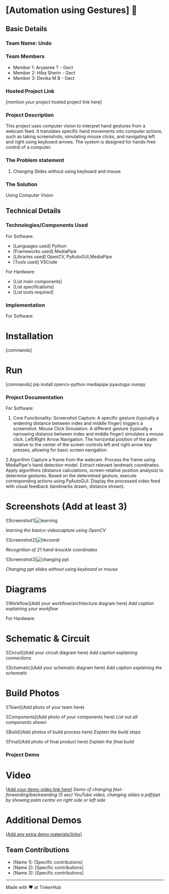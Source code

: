 

# [Automation using Gestures] 🎯


## Basic Details
### Team Name: Undo


### Team Members
- Member 1: Aryasree T - Gect
- Member 2: Hiba Sherin - Gect
- Member 3: Devika M B - Gect

### Hosted Project Link
[mention your project hosted project link here]

### Project Description
This project uses computer vision to interpret hand gestures from a webcam feed. It translates specific hand movements into computer actions, such as taking screenshots, simulating mouse clicks, and navigating left and right using keyboard arrows. The system is designed for hands-free control of a computer.

### The Problem statement
1. Changing Slides without using keyboard and mouse
   

### The Solution
Using Computer Vision

## Technical Details
### Technologies/Components Used
For Software:
- [Languages used] Python
- [Frameworks used] MediaPipe
- [Libraries used] OpenCV, PyAutoGUI,MediaPipe
- [Tools used] VSCode

For Hardware:
- [List main components]
- [List specifications]
- [List tools required]

### Implementation
For Software:
# Installation
[commands]

# Run
[commands] pip install opencv-python mediapipe pyautogui numpy

### Project Documentation
For Software:
1. Core Functionality:
Screenshot Capture: A specific gesture (typically a widening distance between index and middle finger) triggers a screenshot.
Mouse Click Simulation: A different gesture (typically a narrowing distance between index and middle finger) simulates a mouse click.
Left/Right Arrow Navigation: The horizontal position of the palm relative to the center of the screen controls left and right arrow key presses, allowing for basic screen navigation.

2.Algorithm
Capture a frame from the webcam.
Process the frame using MediaPipe's hand detection model.
Extract relevant landmark coordinates.
Apply algorithms (distance calculations, screen-relative position analysis) to determine gestures.
Based on the determined gesture, execute corresponding actions using PyAutoGUI.
Display the processed video feed with visual feedback (landmarks drawn, distance shown).



# Screenshots (Add at least 3)
![Screenshot1]![learning](https://github.com/user-attachments/assets/ca98492e-a0ab-4f59-8b2c-07fcb5178e55)

*learning the basics-videocapture using OpenCV*

![Screenshot2]![hkcoordi](https://github.com/user-attachments/assets/04a20777-d661-487a-a0de-afece2afe26d)

*Recognition of 21 hand-knuckle coordinates*

![Screenshot3]![changing ppt](https://github.com/user-attachments/assets/f8be00e9-a9c4-43d8-9d3f-b981c5b60b8d)

*Changing ppt slides without using keyboard or mouse*

# Diagrams
![Workflow](Add your workflow/architecture diagram here)
*Add caption explaining your workflow*

For Hardware:

# Schematic & Circuit
![Circuit](Add your circuit diagram here)
*Add caption explaining connections*

![Schematic](Add your schematic diagram here)
*Add caption explaining the schematic*

# Build Photos
![Team](Add photo of your team here)


![Components](Add photo of your components here)
*List out all components shown*

![Build](Add photos of build process here)
*Explain the build steps*

![Final](Add photo of final product here)
*Explain the final build*

### Project Demo
# Video
[[Add your demo video link here]](https://drive.google.com/file/d/1rQ2NDPOpZsOwF3jnQ9V8QRg1IClvN_mM/view?usp=sharing)
*Demo of changing fast-forwarding/backwarding (5 sec) YouTube video, changing slides a pdf/ppt by showing palm centre on right side or left side*

# Additional Demos
[[Add any extra demo materials/links]](https://drive.google.com/file/d/14tO4MJhocffxQpLa0u1qwuOO7FAEmhkG/view?usp=sharing)


## Team Contributions
- [Name 1]: [Specific contributions]
- [Name 2]: [Specific contributions]
- [Name 3]: [Specific contributions]

---
Made with ❤️ at TinkerHub




